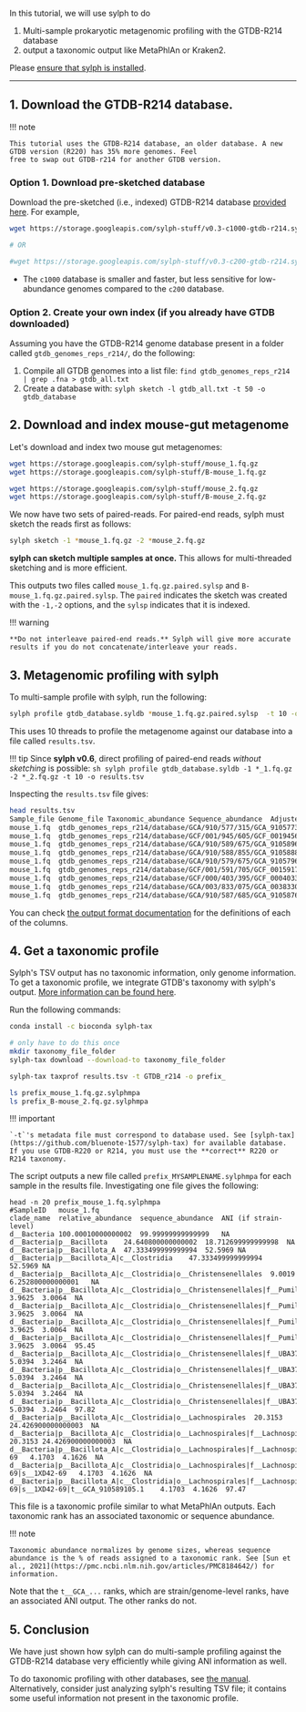In this tutorial, we will use sylph to do

1. Multi-sample prokaryotic metagenomic profiling with the GTDB-R214 database 
2. output a taxonomic output like MetaPhlAn or Kraken2. 

Please [ensure that sylph is installed](install+quickstart.md).

------------------

## 1. Download the GTDB-R214 database. 

!!! note  

    This tutorial uses the GTDB-R214 database, an older database. A new GTDB version (R220) has 35% more genomes. Feel
    free to swap out GTDB-r214 for another GTDB version.

### Option 1. Download pre-sketched database

Download the pre-sketched (i.e., indexed) GTDB-R214 database [provided here](pre‐built-databases.md). For example,

```sh
wget https://storage.googleapis.com/sylph-stuff/v0.3-c1000-gtdb-r214.syldb -O gtdb_database.syldb

# OR

#wget https://storage.googleapis.com/sylph-stuff/v0.3-c200-gtdb-r214.syldb -O gtdb_database.syldb

``` 

* The `c1000` database is smaller and faster, but less sensitive for low-abundance genomes compared to the `c200` database.


### Option 2. Create your own index (if you already have GTDB downloaded)

Assuming you have the GTDB-R214 genome database present in a folder called `gtdb_genomes_reps_r214/`, do the following:

1. Compile all GTDB genomes into a list file: `find gtdb_genomes_reps_r214 | grep .fna > gtdb_all.txt  `
2. Create a database with: `sylph sketch -l gtdb_all.txt -t 50 -o gtdb_database`

## 2. Download and index mouse-gut metagenome

Let's download and index two mouse gut metagenomes:

```sh
wget https://storage.googleapis.com/sylph-stuff/mouse_1.fq.gz
wget https://storage.googleapis.com/sylph-stuff/B-mouse_1.fq.gz

wget https://storage.googleapis.com/sylph-stuff/mouse_2.fq.gz
wget https://storage.googleapis.com/sylph-stuff/B-mouse_2.fq.gz

```

We now have two sets of paired-reads. For paired-end reads, sylph must sketch the reads first as follows:

```sh
sylph sketch -1 *mouse_1.fq.gz -2 *mouse_2.fq.gz 
```

**sylph can sketch multiple samples at once.** This allows for multi-threaded sketching and is more efficient.

This outputs two files called `mouse_1.fq.gz.paired.sylsp` and `B-mouse_1.fq.gz.paired.sylsp`. The `paired` indicates the sketch was created with the `-1,-2` options, and the `sylsp` indicates that it is indexed. 

!!! warning

    **Do not interleave paired-end reads.** Sylph will give more accurate results if you do not concatenate/interleave your reads. 

## 3. Metagenomic profiling with sylph

To multi-sample profile with sylph, run the following:

```sh
sylph profile gtdb_database.syldb *mouse_1.fq.gz.paired.sylsp  -t 10 -o results.tsv
```

This uses 10 threads to profile the metagenome against our database into a file called `results.tsv`. 

!!! tip
     Since **sylph v0.6**, direct profiling of paired-end reads _without sketching_ is possible:
     ```sh
     sylph profile gtdb_database.syldb -1 *_1.fq.gz -2 *_2.fq.gz -t 10 -o results.tsv
     ```

Inspecting the `results.tsv` file gives:

```sh
head results.tsv 
Sample_file	Genome_file	Taxonomic_abundance	Sequence_abundance	Adjusted_ANI	Eff_cov	ANI_5-95_percentile	Eff_lambda	Lambda_5-95_percentile	Median_cov	Mean_cov_geq1	Containment_ind	Naive_ANI	Contig_name
mouse_1.fq	gtdb_genomes_reps_r214/database/GCA/910/577/315/GCA_910577315.1_genomic.fna.gz	10.6258	10.1684	97.66	0.656	97.33-98.07	0.656	0.55-0.76	1	1.456	616/2624	95.43	CAJTME010000001.1 TPA_asm: uncultured Muribaculaceae bacterium isolate MGBC104416 genome assembly, contig: MGBC104416.1, whole genome shotgun sequence
mouse_1.fq	gtdb_genomes_reps_r214/database/GCF/001/945/605/GCF_001945605.1_genomic.fna.gz	9.1588	7.5114	98.36	0.565	97.92-98.84	0.565	0.47-0.66	1	1.421	553/2100	95.79	NZ_MPKA01000006.1 Dubosiella newyorkensis strain NYU-BL-A4 NODE_100_length_1023_cov_1250.21_ID_199, whole genome shotgun sequence
mouse_1.fq	gtdb_genomes_reps_r214/database/GCA/910/589/675/GCA_910589675.1_genomic.fna.gz	8.3282	5.1014	95.18	0.514	94.47-95.99	0.514	0.37-0.67	1	1.299	144/1629	92.47	CAJUTO010000001.1 uncultured Lactobacillus sp. isolate MGBC166701 genome assembly, contig: MGBC166701.1, whole genome shotgun sequence
mouse_1.fq	gtdb_genomes_reps_r214/database/GCA/910/588/855/GCA_910588855.1_genomic.fna.gz	8.1294	11.9822	98.20	0.502	97.87-98.59	0.502	0.43-0.56	1	1.345	892/3903	95.35	CAJUSR010000001.1 TPA_asm: uncultured Kineothrix sp. isolate MGBC162921 genome assembly, contig: MGBC162921.1, whole genome shotgun sequence
mouse_1.fq	gtdb_genomes_reps_r214/database/GCA/910/579/675/GCA_910579675.1_genomic.fna.gz	7.7809	7.5080	98.71	0.480	98.27-99.11	0.480	0.40-0.55	1	1.303	654/2522	95.74	CAJTUF010000001.1 TPA_asm: uncultured Muribaculaceae bacterium isolate MGBC114255 genome assembly, contig: MGBC114255.1, whole genome shotgun sequence
mouse_1.fq	gtdb_genomes_reps_r214/database/GCF/001/591/705/GCF_001591705.1_genomic.fna.gz	7.1538	6.0999	96.41	0.441	95.86-97.20	0.441	0.32-0.54	1	1.216	264/2258	93.31	NZ_BCVK01000001.1 Lactococcus lactis subsp. cremoris NBRC 100676, whole genome shotgun sequence
mouse_1.fq	gtdb_genomes_reps_r214/database/GCF/000/403/395/GCF_000403395.2_genomic.fna.gz	6.9472	9.1490	95.75	0.429	95.27-96.45	0.429	0.32-0.51	1	1.251	299/3240	92.60	NZ_KE159657.1 Anaerotruncus sp. G3(2012) strain G3 acPFl-supercont1.1, whole genome shotgun sequence
mouse_1.fq	gtdb_genomes_reps_r214/database/GCA/003/833/075/GCA_003833075.1_genomic.fna.gz	5.7036	7.2196	97.02	0.352	96.46-97.75	0.352	0.27-0.42	1	1.234	394/3324	93.35	RIAY01000001.1 Muribaculaceae bacterium Isolate-036 (Harlan) seq1, whole genome shotgun sequence
mouse_1.fq	gtdb_genomes_reps_r214/database/GCA/910/587/685/GCA_910587685.1_genomic.fna.gz	5.0394	3.2464	97.82	0.311	97.06-98.58	0.311	0.24-0.39	1	1.200	230/1672	93.80	CAJUMY010000001.1 TPA_asm: uncultured Christensenellaceae bacterium isolate MGBC161649 genome assembly, contig: MGBC161649.1, whole genome shotgun sequence

```

You can check [the output format documentation](Output-format.md) for the definitions of each of the columns. 

## 4. Get a taxonomic profile

Sylph's TSV output has no taxonomic information, only genome information. To get a taxonomic profile, we integrate GTDB's taxonomy with sylph's output. [More information can be found here](sylph-tax.md).

Run the following commands:

```sh
conda install -c bioconda sylph-tax

# only have to do this once
mkdir taxonomy_file_folder
sylph-tax download --download-to taxonomy_file_folder

sylph-tax taxprof results.tsv -t GTDB_r214 -o prefix_

ls prefix_mouse_1.fq.gz.sylphmpa
ls prefix_B-mouse_2.fq.gz.sylphmpa
```

!!! important

    `-t`'s metadata file must correspond to database used. See [sylph-tax](https://github.com/bluenote-1577/sylph-tax) for available database. If you use GTDB-R220 or R214, you must use the **correct** R220 or R214 taxonomy. 

The script outputs a new file called `prefix_MYSAMPLENAME.sylphmpa` for each sample in the results file. Investigating one file gives the following:

```
head -n 20 prefix_mouse_1.fq.sylphmpa                                                                                       
#SampleID	mouse_1.fq
clade_name	relative_abundance	sequence_abundance	ANI (if strain-level)
d__Bacteria	100.00010000000002	99.99999999999999	NA
d__Bacteria|p__Bacillota	24.640800000000002	18.712699999999998	NA
d__Bacteria|p__Bacillota_A	47.333499999999994	52.5969	NA
d__Bacteria|p__Bacillota_A|c__Clostridia	47.333499999999994	52.5969	NA
d__Bacteria|p__Bacillota_A|c__Clostridia|o__Christensenellales	9.0019	6.252800000000001	NA
d__Bacteria|p__Bacillota_A|c__Clostridia|o__Christensenellales|f__Pumilibacteraceae	3.9625	3.0064	NA
d__Bacteria|p__Bacillota_A|c__Clostridia|o__Christensenellales|f__Pumilibacteraceae|g__Pumilibacter	3.9625	3.0064	NA
d__Bacteria|p__Bacillota_A|c__Clostridia|o__Christensenellales|f__Pumilibacteraceae|g__Pumilibacter|s__Pumilibacter	3.9625	3.0064	NA
d__Bacteria|p__Bacillota_A|c__Clostridia|o__Christensenellales|f__Pumilibacteraceae|g__Pumilibacter|s__Pumilibacter|t__GCA_910587595.1	3.9625	3.0064	95.45
d__Bacteria|p__Bacillota_A|c__Clostridia|o__Christensenellales|f__UBA3700	5.0394	3.2464	NA
d__Bacteria|p__Bacillota_A|c__Clostridia|o__Christensenellales|f__UBA3700|g__MGBC161649	5.0394	3.2464	NA
d__Bacteria|p__Bacillota_A|c__Clostridia|o__Christensenellales|f__UBA3700|g__MGBC161649|s__MGBC161649	5.0394	3.2464	NA
d__Bacteria|p__Bacillota_A|c__Clostridia|o__Christensenellales|f__UBA3700|g__MGBC161649|s__MGBC161649|t__GCA_910587685.1	5.0394	3.2464	97.82
d__Bacteria|p__Bacillota_A|c__Clostridia|o__Lachnospirales	20.3153	24.426900000000003	NA
d__Bacteria|p__Bacillota_A|c__Clostridia|o__Lachnospirales|f__Lachnospiraceae	20.3153	24.426900000000003	NA
d__Bacteria|p__Bacillota_A|c__Clostridia|o__Lachnospirales|f__Lachnospiraceae|g__1XD42-69	4.1703	4.1626	NA
d__Bacteria|p__Bacillota_A|c__Clostridia|o__Lachnospirales|f__Lachnospiraceae|g__1XD42-69|s__1XD42-69	4.1703	4.1626	NA
d__Bacteria|p__Bacillota_A|c__Clostridia|o__Lachnospirales|f__Lachnospiraceae|g__1XD42-69|s__1XD42-69|t__GCA_910589105.1	4.1703	4.1626	97.47
```

This file is a taxonomic profile similar to what MetaPhlAn outputs. Each taxonomic rank has an associated taxonomic or sequence abundance. 

!!! note

    Taxonomic abundance normalizes by genome sizes, whereas sequence abundance is the % of reads assigned to a taxonomic rank. See [Sun et al., 2021](https://pmc.ncbi.nlm.nih.gov/articles/PMC8184642/) for information.

Note that the `t__GCA_...` ranks, which are strain/genome-level ranks, have an associated ANI output. The other ranks do not. 

## 5. Conclusion

We have just shown how sylph can do multi-sample profiling against the GTDB-R214 database very efficiently while giving ANI information as well. 

To do taxonomic profiling with other databases, see [the manual](sylph-tax.md).  Alternatively, consider just analyzing sylph's resulting TSV file; it contains some useful information not present in the taxonomic profile. 